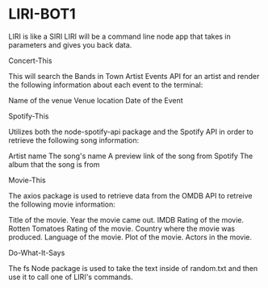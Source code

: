 # LIRI-BOT1
LIRI is like a SIRI
LIRI will be a command line node app that takes in parameters and gives you back data.


Concert-This 

This will search the Bands in Town Artist Events API for an artist and render the following information about each event to the terminal:

Name of the venue
Venue location
Date of the Event

Spotify-This 

Utilizes both the node-spotify-api package and the Spotify API in order to retrieve the following song information:

Artist name
The song's name
A preview link of the song from Spotify
The album that the song is from

Movie-This 

The axios package is used to retrieve data from the OMDB API to retreive the following movie information:

Title of the movie.
Year the movie came out.
IMDB Rating of the movie.
Rotten Tomatoes Rating of the movie.
Country where the movie was produced.
Language of the movie.
Plot of the movie.
Actors in the movie.

Do-What-It-Says 

The fs Node package is used to take the text inside of random.txt and then use it to call one of LIRI's commands.